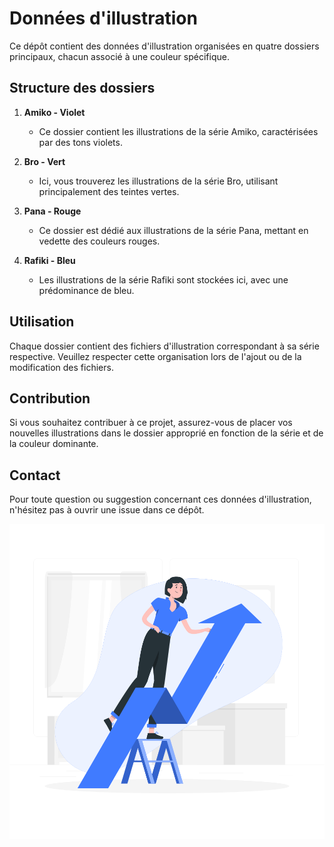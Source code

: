 # Données d'illustration

Ce dépôt contient des données d'illustration organisées en quatre dossiers principaux, chacun associé à une couleur spécifique.

## Structure des dossiers

1. **Amiko - Violet**
   - Ce dossier contient les illustrations de la série Amiko, caractérisées par des tons violets.

2. **Bro - Vert**
   - Ici, vous trouverez les illustrations de la série Bro, utilisant principalement des teintes vertes.

3. **Pana - Rouge**
   - Ce dossier est dédié aux illustrations de la série Pana, mettant en vedette des couleurs rouges.

4. **Rafiki - Bleu**
   - Les illustrations de la série Rafiki sont stockées ici, avec une prédominance de bleu.

## Utilisation

Chaque dossier contient des fichiers d'illustration correspondant à sa série respective. Veuillez respecter cette organisation lors de l'ajout ou de la modification des fichiers.

## Contribution

Si vous souhaitez contribuer à ce projet, assurez-vous de placer vos nouvelles illustrations dans le dossier approprié en fonction de la série et de la couleur dominante.

## Contact

Pour toute question ou suggestion concernant ces données d'illustration, n'hésitez pas à ouvrir une issue dans ce dépôt.

![My illustration](https://raw.githubusercontent.com/lantomalala/my-illustration/7a692cdce1098445c63f9324b387fce760223d21/Rafiki%20-%20Blue/157-Rising_Artboard-1.svg)
